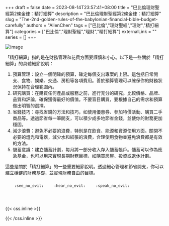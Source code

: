 +++ 
draft = false
date = 2023-08-14T23:57:41+08:00
title = "巴比倫理財聖經第2條金律：精打細算"
description = "巴比倫理財聖經第2條金律：精打細算"
slug = "The-2nd-golden-rules-of-the-babylonian-financial-bible-budget-carefully"
authors = "AllenChen"
tags = ["巴比倫","理財聖經","理財","精打細算"]
categories = ["巴比倫","理財聖經","理財","精打細算"]
externalLink = ""
series = []
+++

![image](/images/post/A-rabbit-with-big-blue-eyes-making-much-money-and-drawing-a-budget-carefully-with-Van-Gogh-style.jpeg)

「精打細算」指的是在財務管理和花費方面要謹慎和小心。以下是一些關於「精打細算」的具體細節說明：

1. 預算管理：設立一個明確的預算，確定每個支出專案的上限。這包括日常開支、食物、娛樂、交通、房租等各項費用。善於預算管理可以確保你的財務狀況保持在合理範圍內。
2. 研究購買：在購買任何產品或服務之前，進行充分的研究。比較價格、品牌、品質和評論，確保獲得最好的價值。不要盲目購買，要根據自己的需求和預算做出明智的選擇。
3. 省錢技巧：尋找省錢的方法和技巧，如使用優惠券、參加特價活動、購買二手商品等。透過節省每一筆開支，可以積少成多地節省金錢，並使你的財務更加穩固。
4. 減少浪費：避免不必要的浪費，特別是在飲食、能源和資源使用方面。關閉不必要的燈光和電器，減少水和紙張的浪費，合理使用食物並避免浪費都是有效的方法。
5. 儲蓄意識：建立儲蓄計劃，每月將一部分收入存入儲蓄帳戶。儲蓄可以作為應急基金，也可以用來實現長期財務目標，如購買房屋、投資或退休計劃。

這些是關於「精打細算」的一些重要細節說明。透過細心管理和節省開支，你可以建立穩健的財務基礎，並實現財務自由的目標。


<p><span class="nowrap"><span class="emojify">🙈</span> <code>:see_no_evil:</code></span>  <span class="nowrap"><span class="emojify">🙉</span> <code>:hear_no_evil:</code></span>  <span class="nowrap"><span class="emojify">🙊</span> <code>:speak_no_evil:</code></span></p>
<br>
    

{{< css.inline >}}
<style>
.emojify {
	font-family: Apple Color Emoji, Segoe UI Emoji, NotoColorEmoji, Segoe UI Symbol, Android Emoji, EmojiSymbols;
	font-size: 2rem;
	vertical-align: middle;
}
@media screen and (max-width:650px) {
  .nowrap {
    display: block;
    margin: 25px 0;
  }
}
</style>
{{< /css.inline >}}
